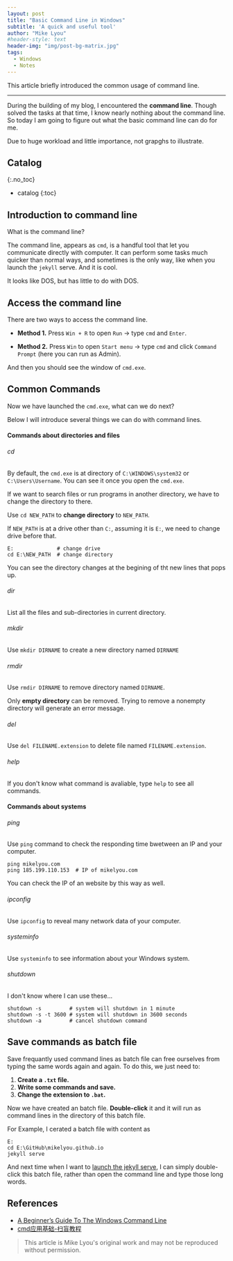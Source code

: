 ```yaml
---
layout: post
title: "Basic Command Line in Windows"
subtitle: 'A quick and useful tool'
author: "Mike Lyou"
#header-style: text
header-img: "img/post-bg-matrix.jpg"
tags:
  - Windows
  - Notes
---
```


This article briefly introduced the common usage of command line.

---------

During the building of my blog, I encountered the **command line**. Though solved the tasks at that time, I know nearly nothing about the command line. So today I am going to figure out what the basic command line can do for me.


Due to huge workload and little importance, not grapghs to illustrate.

## Catalog
 {:.no_toc}

*  catalog
{:toc}

## Introduction to command line

What is the command line?

The command line, appears as `cmd`, is a handful tool that let you communicate directly with computer. It can perform some tasks much quicker than normal ways, and sometimes is the only way, like when you launch the `jekyll` serve. And it is cool.

It looks like DOS, but has little to do with DOS.

## Access the command line

There are two ways to access the command line.

- **Method 1.** Press `Win + R` to open `Run` &rarr; type `cmd` and `Enter`.

- **Method 2.** Press `Win` to open `Start menu` &rarr; type `cmd` and click `Command Prompt` (here you can run as Admin).

And then you should see the window of `cmd.exe`.

## Common Commands

Now we have launched the `cmd.exe`, what can we do next?

Below I will introduce several things we can do with command lines.

#### Commands about directories and files

###### cd
By default, the `cmd.exe` is at directory of `C:\WINDOWS\system32` or `C:\Users\Username`. You can see it once you open the `cmd.exe`.

If we want to search files or run programs in another directory, we have to change the directory to there.

Use `cd NEW_PATH` to **change directory** to `NEW_PATH`.

If `NEW_PATH` is at a drive other than `C:`, assuming it is `E:`, we need to change drive before that.

```
E:              # change drive
cd E:\NEW_PATH  # change directory
```

You can see the directory changes at the begining of tht new lines that pops up.


###### dir
List all the files and sub-directories in current directory.

###### mkdir
Use `mkdir DIRNAME` to create a new directory named `DIRNAME`

###### rmdir
Use `rmdir DIRNAME` to remove directory named `DIRNAME`.

Only **empty directory** can be removed. Trying to remove a nonempty directory will generate an error message.

###### del

Use `del FILENAME.extension` to delete file named `FILENAME.extension`.

###### help
If you don't know what command is avaliable, type `help` to see all commands.


#### Commands about systems

###### ping

Use `ping` command to check the responding time bwetween an IP and your computer.
```
ping mikelyou.com
ping 185.199.110.153  # IP of mikelyou.com
```

You can check the IP of an website by this way as well.

###### ipconfig

Use `ipconfig` to reveal many network data of your computer.

###### systeminfo

Use `systeminfo` to see information about your Windows system.

###### shutdown
I don't know where I can use these...
```
shutdown -s         # system will shutdown in 1 minute
shutdown -s -t 3600 # system will shutdown in 3600 seconds
shutdown -a         # cancel shutdown command
```

## Save commands as batch file

Save frequantly used command lines as batch file can free ourselves from typing the same words again and again. To do this, we just need to:

1. **Create a `.txt` file.**
2. **Write some commands and save.**
3. **Change the extension to `.bat`.**


Now we have created an batch file. **Double-click** it and it will run as command lines in the directory of this batch file.

For Example, I cerated a batch file with content as

```
E:
cd E:\GitHub\mikelyou.github.io
jekyll serve
```

And next time when I want to [launch the jekyll serve](https://mikelyou.com/2019/12/27/hello-world/#2-使用jekyll搭建本地服务器), I can simply double-click this batch file, rather than open the command line and type those long words.

## References

- [A Beginner’s Guide To The Windows Command Line](https://www.makeuseof.com/tag/a-beginners-guide-to-the-windows-command-line/)
- [cmd应用基础-扫盲教程](https://lellansin.wordpress.com/2012/12/15/cmd应用基础-扫盲教程/)

> This article is Mike Lyou's original work and may not be reproduced without permission.
